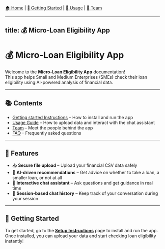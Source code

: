 [🏠 Home](index.md) | [🚀 Getting Started](setup.md) | [💬 Usage](usage.md) | [👥 Team](team.md)

---
title: 💰 Micro-Loan Eligibility App
---

# 💰 Micro-Loan Eligibility App

Welcome to the **Micro-Loan Eligibility App** documentation!  
This app helps Small and Medium Enterprises (SMEs) check their loan eligibility using AI-powered analysis of financial data.

---

## 📚 Contents

- [Getting started Instructions](setup.md) – How to install and run the app  
- [Usage Guide](usage.md) – How to upload data and interact with the chat assistant  
- [Team](team.md) – Meet the people behind the app  
- [FAQ](faq.md) – Frequently asked questions  

---

## 🌟 Features

- 📤 **Secure file upload** – Upload your financial CSV data safely  
- 🤖 **AI-driven recommendations** – Get advice on whether to take a loan, a smaller loan, or not at all  
- 💬 **Interactive chat assistant** – Ask questions and get guidance in real time  
- 📝 **Session-based chat history** – Keep track of your conversation during your session  

---

## 🚀 Getting Started

To get started, go to the **[Setup Instructions](setup.md)** page to install and run the app.  
Once installed, you can upload your data and start checking loan eligibility instantly!

